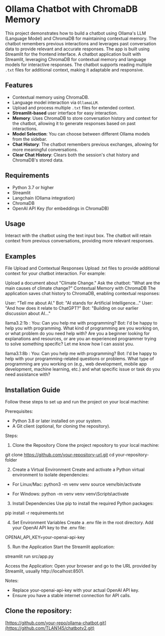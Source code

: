 # Ollama Chatbot with ChromaDB Memory
This project demonstrates how to build a chatbot using Ollama's LLM (Language Model) and ChromaDB for maintaining contextual memory. The chatbot remembers previous interactions and leverages past conversation data to provide relevant and accurate responses. The app is built using Streamlit for the frontend interface.
A chatbot application built with Streamlit, leveraging ChromaDB for contextual memory and language models for interactive responses. The chatbot supports reading multiple `.txt` files for additional context, making it adaptable and responsive.

## Features
- Contextual memory using ChromaDB.
- Language model interaction via `OllamaLLM`.
- Upload and process multiple `.txt` files for extended context.
- **Streamlit-based** user interface for easy interaction.
- **Memory**: Uses ChromaDB to store conversation history and context for the chatbot, allowing it to generate responses based on past interactions.
- **Model Selection**: You can choose between different Ollama models from the sidebar.
- **Chat History**: The chatbot remembers previous exchanges, allowing for more meaningful conversations.
- **Clear Chat History**: Clears both the session's chat history and ChromaDB's stored data.

## Requirements

- Python 3.7 or higher
- Streamlit
- Langchain (Ollama integration)
- ChromaDB
- OpenAI API Key (for embeddings in ChromaDB)


## Usage
Interact with the chatbot using the text input box. The chatbot will retain context from previous conversations, providing more relevant responses.

## Examples
File Upload and Contextual Responses
Upload .txt files to provide additional context for your chatbot interaction. For example:

Upload a document about "Climate Change."
Ask the chatbot: "What are the main causes of climate change?"
Contextual Memory with ChromaDB
The application saves chat history to ChromaDB, enabling contextual responses:

User: "Tell me about AI."
Bot: "AI stands for Artificial Intelligence..."
User: "And how does it relate to ChatGPT?"
Bot: "Building on our earlier discussion about AI..."

llama3.2:1b :
You: Can you help me with programming?
Bot: I'd be happy to help you with programming. What kind of programming are you working on, or what problem do you need help with? Are you a beginner looking for explanations and resources, or are you an experienced programmer trying to solve something specific? Let me know how I can assist you.

llama3.1:8b :
You: Can you help me with programming?
Bot: I'd be happy to help with your programming-related questions or problems. What type of programming are you working on (e.g., web development, mobile app development, machine learning, etc.) and what specific issue or task do you need assistance with?

## Installation Guide

Follow these steps to set up and run the project on your local machine:

Prerequisites:
- Python 3.8 or later installed on your system.
- A Git client (optional, for cloning the repository).

Steps:

1. Clone the Repository
Clone the project repository to your local machine:

git clone https://github.com/your-repository-url.git
cd your-repository-folder

2. Create a Virtual Environment
Create and activate a Python virtual environment to isolate dependencies:

- For Linux/Mac:
  python3 -m venv venv
  source venv/bin/activate

- For Windows:
  python -m venv venv
  venv\Scripts\activate

3. Install Dependencies
Use pip to install the required Python packages:

pip install -r requirements.txt

4. Set Environment Variables
Create a .env file in the root directory.
Add your OpenAI API key to the .env file:

OPENAI_API_KEY=your-openai-api-key

5. Run the Application
Start the Streamlit application:

streamlit run src/app.py

Access the Application:
Open your browser and go to the URL provided by Streamlit, usually http://localhost:8501.

Notes:
- Replace your-openai-api-key with your actual OpenAI API key.
- Ensure you have a stable internet connection for API calls.



## Clone the repository:
[https://github.com/your-repo/ollama-chatbot.git](https://github.com/TLAN145/chatbotv2.git)
